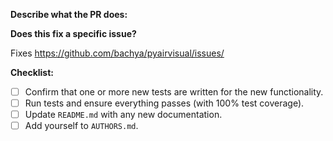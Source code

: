 **Describe what the PR does:**

**Does this fix a specific issue?**

Fixes https://github.com/bachya/pyairvisual/issues/<ISSUE ID>
  
**Checklist:**

- [ ] Confirm that one or more new tests are written for the new functionality.
- [ ] Run tests and ensure everything passes (with 100% test coverage).
- [ ] Update `README.md` with any new documentation.
- [ ] Add yourself to `AUTHORS.md`.

